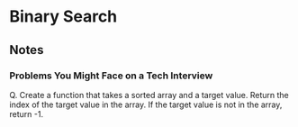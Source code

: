 # Binary Search

## Notes

### Problems You Might Face on a Tech Interview

Q. Create a function that takes a sorted array and a target value. Return the index of the target value in the array. If the target value is not in the array, return -1.

